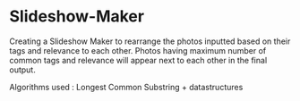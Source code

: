 # Slideshow-Maker
Creating a Slideshow Maker to rearrange the photos inputted based on their tags and relevance to each other. Photos having maximum number of common tags and relevance will appear next to each other in the final output.

Algorithms used : Longest Common Substring + datastructures
